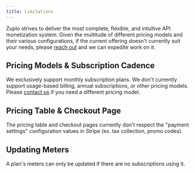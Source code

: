 ```yaml
---
title: Limitations
---
```


Zuplo strives to deliver the most complete, flexible, and intuitive API
monetization system. Given the multitude of different pricing models and their
various configurations, if the current offering doesn't currently suit your
needs, please
[reach out](mailto:support@zuplo.com?subject=Monetization%20Inquiry) and we can
expedite work on it.

## Pricing Models & Subscription Cadence

We exclusively support monthly subscription plans. We don't currently support
usage-based billing, annual subscriptions, or other pricing models. Please
[contact us](mailto:support@zuplo.com?subject=Monetization%20Inquiry) if you
need a different pricing model.

## Pricing Table & Checkout Page

The pricing table and checkout pages currently don't respect the "payment
settings" configuration values in Stripe (ex. tax collection, promo codes).

## Updating Meters

A plan's meters can only be updated if there are no subscriptions using it.

